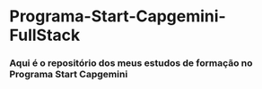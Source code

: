 ﻿# Programa-Start-Capgemini-FullStack
### Aqui é o repositório dos meus estudos de formação no Programa Start Capgemini
